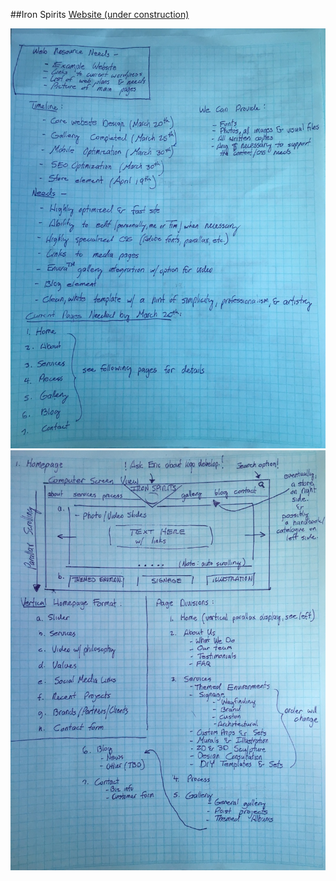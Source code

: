 ##Iron Spirits
[Website (under construction)](https://www.pauldkang.com/is)

![alt](./ss1.JPG)
![alt](./ss2.JPG)